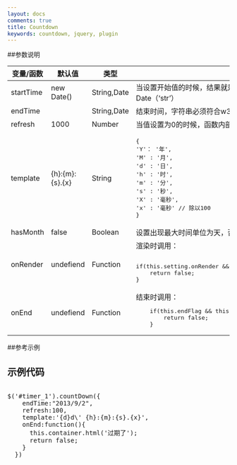 ```yaml
---
layout: docs
comments: true
title: Countdown
keywords: countdown, jquery, plugin
---
```




##参数说明

<table class="classtable" cellspacing="0">
<thead>
<tr>
<th width="14%">变量/函数</th>
<th width="13%">默认值</th>
<th width="14%">类型</th>
<th width="59%">描述</th>
</tr>
</thead>
<tbody>
<tr>
<td class="code">startTime</td>
<td class="code">new Date()</td>
<td class="code">String,Date</td>
<td>
当设置开始值的时候，结果就是时间差，请同时设置refresh为0，字符串必须符合w3c时间标准 new Date（‘str’）
</td>
</tr>
<tr>
<td class="code" height="29">endTime</td>
<td class="code"></td>
<td class="code">String,Date</td>
<td>
结束时间，字符串必须符合w3c时间标准 new Date（‘str’）
</td>
</tr>
<tr>
<td class="code">refresh</td>
<td class="code">1000</td>
<td class="code">Number</td>
<td>当值设置为0的时候，函数内部调用setTimeout</td>
</tr>
<tr>
<td class="code">template</td>
<td class="code">{h}:{m}:{s}.{x}</td>
<td class="code">String</td>
<td>
<pre>
{  
'Y'： '年',   
'M' : '月',  
'd' : '日',  
'h' : '时',  
'm' : '分',  
's' : '秒',  
'X' : '毫秒',  
'x' : '毫秒' // 除以100  
}   
</pre>
</td>
</tr>
<tr>
<td class="code">hasMonth</td>
<td class="code">false</td>
<td class="code">Boolean</td>
<td>
设置出现最大时间单位为天，否则设为true
</td>
</tr>
<tr>
<td class="code">onRender</td>
<td class="code">undefiend</td>
<td class="code">Function</td>
<td>
渲染时调用：
<pre> 
if(this.setting.onRender && this.setting.onRender.call(this,data) == false){  
    return false;  
}
</pre>

</td>
</tr>
<tr>
<td class="code">onEnd</td>
<td class="code">undefiend</td>
<td class="code">Function</td>
<td>
 结束时调用：
<pre>
    if(this.endFlag && this.setting.onEnd && this.setting.onEnd.call(this,data) == false){  
        return false;  
    }   
</pre>
</td>
</tr>
</tbody>
</table>


##参考示例

<div class="demo_box">
  <div id="timer_1"></div>
  <div id="timer_2"></div>
</div>

## 示例代码

<pre class="brush: js;">  
$('#timer_1').countDown({
    endTime:"2013/9/2",
    refresh:100,
    template:'{d}d\' {h}:{m}:{s}.{x}',
    onEnd:function(){
      this.container.html('过期了');
      return false;
    }
  })
</pre>




<script src="{{root_url}} /ui/countdown/jquery.countdown.js"></script>
<script src="{{root_url}} /ui/countdown/demo.js"></script>